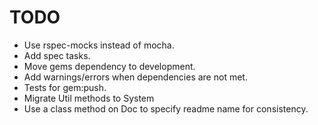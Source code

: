 TODO
====

* Use rspec-mocks instead of mocha.
* Add spec tasks.
* Move gems dependency to development.
* Add warnings/errors when dependencies are not met.
* Tests for gem:push.
* Migrate Util methods to System
* Use a class method on Doc to specify readme name for consistency.
